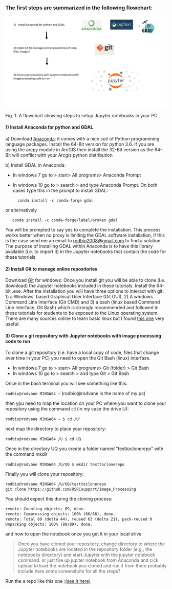 ### The first steps are summarized in the following flowchart:
 
![flowchart](https://github.com/RSRCsupport/Image_Processing/blob/master/Data/Flowchart_settings.jpg)

Fig. 1. A flowchart showing steps to setup Jupyter notebooks in your PC

#### 1) Install Anaconda for python and GDAL 

a) Download [Anaconda](https://www.anaconda.com/download/): it comes with 
a nice suit of Python programming language packages. Install the 64-Bit version 
for python 3.6. If you are using the arcpy module in ArcGIS then install the 32-Bit version as the 64-Bit will conflict with your Arcgis python distribution 


b) Install GDAL in Anaconda: 

- In windows 7 go to > start> All programs> Anaconda Prompt
- In windows 10 go to > search > and type Anaconda Prompt. On both cases type this in the prompt to install GDAL:
 
 
        conda install -c conda-forge gdal  

or alternatively

       conda install -c conda-forge/label/broken gdal
       
You will be prompted to say yes to complete the installation. This process works better 
when no proxy is limiting the GDAL software installation, if this is the case send me an email to rodbio2008@gmail.com to find a solution
The purpose of installing GDAL within Anaconda is to have this library available 
(i.e. to import it) in the Jupyter notebooks that contain the code for these tutorials

#### 2) Install Git to manage online repositories

Download [Git](https://git-scm.com/downloads) for windows: Once you install git you will be able to clone (i.e. download) 
the Jupyter notebooks included in these tutorials. Install the 64-bit .exe. After the installation you will have three
options to interact with git: 1) a Windows' based Graphical User Interface (Git GUI), 2) A windows Command Line Interface (Git CMD)
and 3) a bash (linux based Command Line Interface, Git Bash) which is strongly recommended and followed in these tutorials for students to be 
exposed to the Linux operating system. There are many sources online to learn basic linux but I found 
[this one](https://github.com/RSRCsupport/Image_Processing/blob/master/Data/bash_cheat_sheet.pdf) very useful.

#### 3) Clone a git repository with Jupyter notebooks with image processing code to run


To clone a git repository (i.e. have a local copy of code, files that change over time in your PC) 
you need to open the Git Bash (linux) interfase. 

- In windows 7 go to > start> All programs> Git (folder) > Git Bash
- In windows 10 go to > search > and type Git > Git Bash

Once in the bash terminal you will see something like this:

`rodbio@rodvane MINGW64 ~` (rodbio@rodvane is the name of my pc)

then ypu need to map the location on your PC where you want to clone your repository using the command `cd` (in my case the drive U):

`rodbio@rodvane MINGW64 ~
$ cd /U'`

next map the directory to place your repository:

`rodbio@rodvane MINGW64 /U
$ cd UQ`

Once in the directory UQ you create a folder named "testtoclonerepo" with the command mkdir

``rodbio@rodvane MINGW64 /U/UQ
$ mkdir testtoclonerepo
``

Finally you will clone your repository:

```
rodbio@rodvane MINGW64 /U/UQ/testtoclonerepo
git clone https://github.com/RSRCsupport/Image_Processing
```
You should expect this during the cloning process:

```Cloning into 'Image_Processing'...  
remote: Counting objects: 89, done.  
remote: Compressing objects: 100% (66/66), done.  
remote: Total 89 (delta 44), reused 63 (delta 21), pack-reused 0  
Unpacking objects: 100% (89/89), done.
```
 
 and how to open the notebook once you get it in your local drive
> Once you have cloned your repository, change directory to where the Jupyter notebooks are located in the repository folder (e.g., the notebooks directory) and start Jupyter with the jupyter notebook command.
or just fire up jupiter notebook from Anaconda and cick upload to load the notebook you cloned and run it from there
probably include here some screenshots for all the steps?


Run the a repo like this one :[(see it here)](https://github.com/RSRCsupport/Image_Processing/blob/master/1_Intro_notebook.ipynb) 